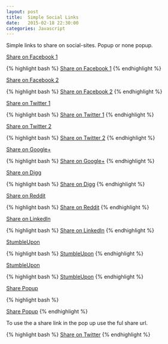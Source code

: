 ```yaml
---
layout: post
title:  Simple Social Links
date:   2015-02-18 22:30:00
categories: Javascript
---
```


Simple links to share on social-sites. Popup or none popup.

<!-- Facebook -->

<a href="http://www.facebook.com/sharer.php?u=ttp://blog.anderswik.se" target="_blank">Share on Facebook 1</a>

{% highlight bash %}
<a href="http://www.facebook.com/sharer.php?u=ttp://blog.anderswik.se" target="_blank">Share on Facebook 1</a>
{% endhighlight %}

<a href="https://sv-se.facebook.com/sharer/sharer.php?u=http://blog.anderswik.se" target="_blank">Share on Facebook 2</a>

{% highlight bash %}
<a href="https://sv-se.facebook.com/sharer/sharer.php?u=http://blog.anderswik.se" target="_blank">Share on Facebook 2</a>
{% endhighlight %}

<!-- Twitter -->

<a href="http://twitter.com/share?url=http://blog.anderswik.se&text=Some Text&hashtags=sharelink" target="_blank">Share on Twitter 1</a>

{% highlight bash %}
<a href="http://twitter.com/share?url=http://blog.anderswik.se&text=Some Text&hashtags=sharelink" target="_blank">Share on Twitter 1</a>
{% endhighlight %}


<a href="https://twitter.com/home/?status=blog (http://blog.anderswik.se)" target="_blank">Share on Twitter 2</a>

{% highlight bash %}
<a href="https://twitter.com/home/?status=blog (http://blog.anderswik.se)" target="_blank">Share on Twitter 2</a>
{% endhighlight %}

<!-- Google+ -->

<a href="https://plus.google.com/share?url=http://blog.anderswik.se" target="_blank">Share on Google+</a>

{% highlight bash %}
<a href="https://plus.google.com/share?url=http://blog.anderswik.se" target="_blank">Share on Google+</a>
{% endhighlight %}

<!-- Digg -->

<a href="http://www.digg.com/submit?url=http://blog.anderswik.se" target="_blank">Share on Digg</a>

{% highlight bash %}
<a href="http://www.digg.com/submit?url=http://blog.anderswik.se" target="_blank">Share on Digg</a>
{% endhighlight %}

<!-- Reddit -->

<a href="http://reddit.com/submit?url=http://blog.anderswik.se&title=Share Links" target="_blank">Share on Reddit</a>

{% highlight bash %}
<a href="http://reddit.com/submit?url=http://blog.anderswik.se&title=Share Links" target="_blank">Share on Reddit</a>
{% endhighlight %}

<!-- LinkedIn -->

<a href="http://www.linkedin.com/shareArticle?mini=true&url=http://blog.anderswik.se" target="_blank">Share on LinkedIn</a>

{% highlight bash %}
<a href="http://www.linkedin.com/shareArticle?mini=true&url=http://blog.anderswik.se" target="_blank">Share on LinkedIn</a>
{% endhighlight %}

<!-- StumbleUpon-->
<a href="http://www.stumbleupon.com/submit?url=http://blog.anderswik.se&title=Simple Share Buttons" target="_blank">StumbleUpon</a>

{% highlight bash %}
<a href="http://www.stumbleupon.com/submit?url=http://blog.anderswik.se&title=Simple Share Buttons" target="_blank">StumbleUpon</a>
{% endhighlight %}

<!-- Pinterest-->
<a href="https://pinterest.com/pin/create/button/?url=http://blog.anderswik.se&media=some&description=some-description" target="_blank">StumbleUpon</a>

{% highlight bash %}
<a href="https://pinterest.com/pin/create/button/?url=http://blog.anderswik.se&media=some&description=some-description" target="_blank">StumbleUpon</a>
{% endhighlight %}



<script language="javascript" type="text/javascript">
<!--
function popWin(url, name) {
  popwin=window.open(url,name,'height=250,width=350');
  if (window.focus) {popwin.focus()}
  return false;
}
// -->
</script>

<a href="javascript:popWin('http://blog.anderswik.se','share');" title="Share!">Share Popup</a>


{% highlight bash %}
<script language="javascript" type="text/javascript">
<!--
function popWin(url, name) {
  popwin=window.open(url,name,'height=250,width=350');
  if (window.focus) {popwin.focus()}
  return false;
}
// -->
</script>

<a href="javascript:popWin('http://blog.anderswik.se','share');" title="Share!">Share Popup</a>
{% endhighlight %}

To use the a share link in the pop up use the ful share url.

{% highlight bash %}
<a href="javascript:popWin('http://twitter.com/share?url=http://blog.anderswik.se&text=Some','share');" title="Share!">Share on Twitter</a>
{% endhighlight %}



[x]:http://inchoo.net/ecommerce/simple-social-sharing-buttons-in-magento/
